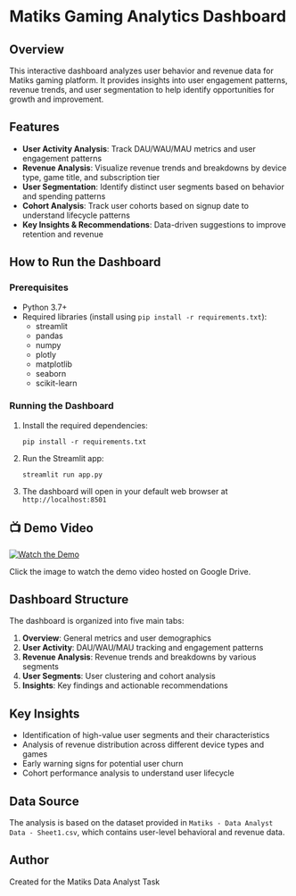 # Matiks Gaming Analytics Dashboard

## Overview
This interactive dashboard analyzes user behavior and revenue data for Matiks gaming platform. It provides insights into user engagement patterns, revenue trends, and user segmentation to help identify opportunities for growth and improvement.

## Features
- **User Activity Analysis**: Track DAU/WAU/MAU metrics and user engagement patterns
- **Revenue Analysis**: Visualize revenue trends and breakdowns by device type, game title, and subscription tier
- **User Segmentation**: Identify distinct user segments based on behavior and spending patterns
- **Cohort Analysis**: Track user cohorts based on signup date to understand lifecycle patterns
- **Key Insights & Recommendations**: Data-driven suggestions to improve retention and revenue

## How to Run the Dashboard

### Prerequisites
- Python 3.7+
- Required libraries (install using `pip install -r requirements.txt`):
  - streamlit
  - pandas
  - numpy
  - plotly
  - matplotlib
  - seaborn
  - scikit-learn

### Running the Dashboard
1. Install the required dependencies:
   ```
   pip install -r requirements.txt
   ```

2. Run the Streamlit app:
   ```
   streamlit run app.py
   ```

3. The dashboard will open in your default web browser at `http://localhost:8501`

## 📺 Demo Video

[![Watch the Demo](https://drive.google.com/file/d/1H_s-RsqH0U9SVwzlFNoeJSIP9wr2KztA/view?usp=sharing)](https://drive.google.com/file/d/1edjKpyBJ5299bzBwH7wf_gAyG8UghcOX/view?usp=drive_link)

Click the image to watch the demo video hosted on Google Drive.

## Dashboard Structure
The dashboard is organized into five main tabs:

1. **Overview**: General metrics and user demographics
2. **User Activity**: DAU/WAU/MAU tracking and engagement patterns
3. **Revenue Analysis**: Revenue trends and breakdowns by various segments
4. **User Segments**: User clustering and cohort analysis
5. **Insights**: Key findings and actionable recommendations

## Key Insights
- Identification of high-value user segments and their characteristics
- Analysis of revenue distribution across different device types and games
- Early warning signs for potential user churn
- Cohort performance analysis to understand user lifecycle

## Data Source
The analysis is based on the dataset provided in `Matiks - Data Analyst Data - Sheet1.csv`, which contains user-level behavioral and revenue data.

## Author
Created for the Matiks Data Analyst Task
